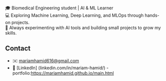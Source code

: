 🎓 Biomedical Engineering student | AI & ML Learner  
💻 Exploring Machine Learning, Deep Learning, and MLOps through hands-on projects.  
🌱 Always experimenting with AI tools and building small projects to grow my skills.



## Contact
- ✉️ mariamhamid616@gmail.com
- 🔗 [LinkedIn] (linkedin.com/in/mariam-hamid/)
-portfolio:https://mariamhamid.github.io/main.html
